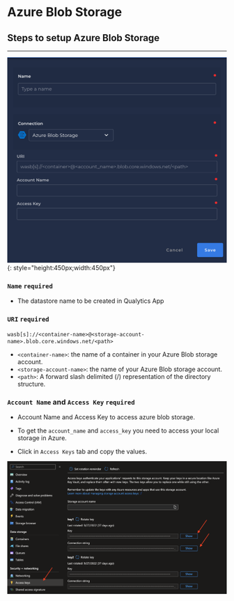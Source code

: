 # Azure Blob Storage

## Steps to setup Azure Blob Storage

---

![Screenshot](../assets/datastores/azure-blob-storage/create-datastore.png){: style="height:450px;width:450px"}

### `Name` <spam id='required'>`required`</spam>

* The datastore name  to be created in Qualytics App

### `URI` <spam id='required'>`required`</spam>

``` text
wasb[s]://<container-name>@<storage-account-name>.blob.core.windows.net/<path>
```

* `<container-name>`: the name of a container in your Azure Blob storage account.
* `<storage-account-name>`: the name of your Azure Blob storage account.
* `<path>`: A forward slash delimited (/) representation of the directory structure.
### `Account Name` and `Access Key` <spam id='required'>`required`</spam>

* Account Name and Access Key to access azure blob storage.

* To get the `account_name` and `access_key` you need to access your local storage in Azure.

* Click in `Access Keys` tab and copy the values.

![Screenshot](../assets/datastores/azure-blob-storage/where-to-find-keys.png)
